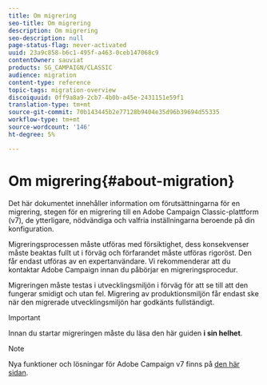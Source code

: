 ```yaml
---
title: Om migrering
seo-title: Om migrering
description: Om migrering
seo-description: null
page-status-flag: never-activated
uuid: 23a9c858-b6c1-495f-a463-0ceb147068c9
contentOwner: sauviat
products: SG_CAMPAIGN/CLASSIC
audience: migration
content-type: reference
topic-tags: migration-overview
discoiquuid: 0ff9a8a9-2cb7-4b0b-a45e-2431151e59f1
translation-type: tm+mt
source-git-commit: 70b143445b2e77128b9404e35d96b39694d55335
workflow-type: tm+mt
source-wordcount: '146'
ht-degree: 5%

---
```



# Om migrering{#about-migration}

Det här dokumentet innehåller information om förutsättningarna för en migrering, stegen för en migrering till en Adobe Campaign Classic-plattform (v7), de ytterligare, nödvändiga och valfria inställningarna beroende på din konfiguration.

Migreringsprocessen måste utföras med försiktighet, dess konsekvenser måste beaktas fullt ut i förväg och förfarandet måste utföras rigoröst. Den får endast utföras av en expertanvändare. Vi rekommenderar att du kontaktar Adobe Campaign innan du påbörjar en migreringsprocedur.

Migreringen måste testas i utvecklingsmiljön i förväg för att se till att den fungerar smidigt och utan fel. Migrering av produktionsmiljön får endast ske när den migrerade utvecklingsmiljön har godkänts fullständigt.

>[!IMPORTANT]
>
>Innan du startar migreringen måste du läsa den här guiden **i sin helhet**.

>[!NOTE]
>
>Nya funktioner och lösningar för Adobe Campaign v7 finns på [den här sidan](../../rn/using/latest-release.md).
